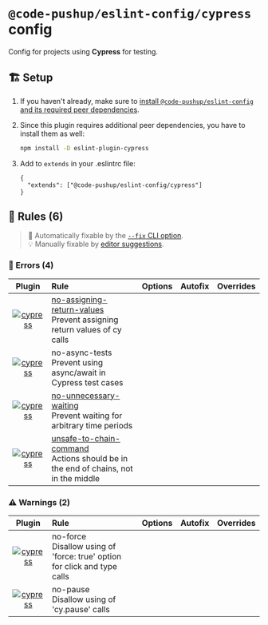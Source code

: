 # `@code-pushup/eslint-config/cypress` config

Config for projects using **Cypress** for testing.

## 🏗️ Setup

1. If you haven't already, make sure to [install `@code-pushup/eslint-config` and its required peer dependencies](../README.md#🏗️-setup).
2. Since this plugin requires additional peer dependencies, you have to install them as well:

   ```sh
   npm install -D eslint-plugin-cypress
   ```

3. Add to `extends` in your .eslintrc file:

   ```jsonc
   {
     "extends": ["@code-pushup/eslint-config/cypress"]
   }
   ```

## 📏 Rules (6)

> 🔧 Automatically fixable by the [`--fix` CLI option](https://eslint.org/docs/user-guide/command-line-interface#--fix).<br>💡 Manually fixable by [editor suggestions](https://eslint.org/docs/developer-guide/working-with-rules#providing-suggestions).

### 🚨 Errors (4)

|                                                 Plugin                                                 | Rule                                                                                                                                                                                                       | Options | Autofix | Overrides |
| :----------------------------------------------------------------------------------------------------: | :--------------------------------------------------------------------------------------------------------------------------------------------------------------------------------------------------------- | :------ | :-----: | :-------: |
| [![cypress](./icons/material/cypress.png)](https://github.com/cypress-io/eslint-plugin-cypress#readme) | [no-assigning-return-values](https://on.cypress.io/best-practices#Assigning-Return-Values)<br />Prevent assigning return values of cy calls                                                                |         |         |           |
| [![cypress](./icons/material/cypress.png)](https://github.com/cypress-io/eslint-plugin-cypress#readme) | no-async-tests<br />Prevent using async/await in Cypress test cases                                                                                                                                        |         |         |           |
| [![cypress](./icons/material/cypress.png)](https://github.com/cypress-io/eslint-plugin-cypress#readme) | [no-unnecessary-waiting](https://on.cypress.io/best-practices#Unnecessary-Waiting)<br />Prevent waiting for arbitrary time periods                                                                         |         |         |           |
| [![cypress](./icons/material/cypress.png)](https://github.com/cypress-io/eslint-plugin-cypress#readme) | [unsafe-to-chain-command](https://docs.cypress.io/guides/core-concepts/retry-ability#Actions-should-be-at-the-end-of-chains-not-the-middle)<br />Actions should be in the end of chains, not in the middle |         |         |           |

### ⚠️ Warnings (2)

|                                                 Plugin                                                 | Rule                                                                          | Options | Autofix | Overrides |
| :----------------------------------------------------------------------------------------------------: | :---------------------------------------------------------------------------- | :------ | :-----: | :-------: |
| [![cypress](./icons/material/cypress.png)](https://github.com/cypress-io/eslint-plugin-cypress#readme) | no-force<br />Disallow using of 'force: true' option for click and type calls |         |         |           |
| [![cypress](./icons/material/cypress.png)](https://github.com/cypress-io/eslint-plugin-cypress#readme) | no-pause<br />Disallow using of 'cy.pause' calls                              |         |         |           |

